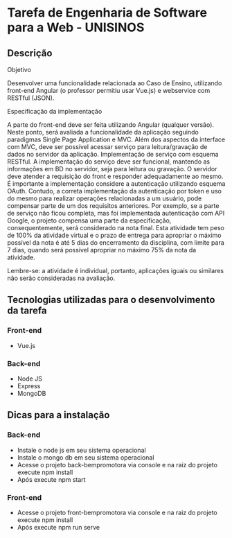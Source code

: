 # Tarefa de Engenharia de Software para a Web - UNISINOS

## Descrição
Objetivo

Desenvolver uma funcionalidade relacionada ao Caso de Ensino, utilizando front-end Angular (o professor permitiu usar Vue.js) e webservice com RESTful (JSON). 

Especificação da implementação

A parte do front-end deve ser feita utilizando Angular (qualquer versão). Neste ponto, será avaliada a funcionalidade da aplicação seguindo paradigmas Single Page Application e MVC. Além dos aspectos da interface com MVC, deve ser possível acessar serviço para leitura/gravação de dados no servidor da aplicação.
Implementação de serviço com esquema RESTful. A implementação do serviço deve ser funcional, mantendo as informações em BD no servidor, seja para leitura ou gravação. O servidor deve atender a requisição do front e responder adequadamente ao mesmo.
É importante a implementação considere a autenticação utilizando esquema OAuth. Contudo, a correta implementação da autenticação por token e uso do mesmo para realizar operações relacionadas a um usuário, pode compensar parte de um dos requisitos anteriores. Por exemplo, se a parte de serviço não ficou completa, mas foi implementada autenticação com API Google, o projeto compensa uma parte da especificação, consequentemente, será considerado na nota final.
Esta atividade tem peso de 100% da atividade virtual e o prazo de entrega para apropriar o máximo possível da nota é até 5 dias do encerramento da disciplina, com limite para 7 dias, quando será possível apropriar no máximo 75% da nota da atividade.

Lembre-se: a atividade é individual, portanto, aplicações iguais ou similares não serão consideradas na avaliação.

## Tecnologias utilizadas para o desenvolvimento da tarefa
 
### Front-end
   - Vue.js
### Back-end
   - Node JS
   - Express
   - MongoDB
          
          
## Dicas para a instalação

### Back-end
 - Instale o node js em seu sistema operacional
 - Instale o mongo db em seu sistema operacional
 - Acesse o projeto back-bempromotora via console e na raiz do projeto execute npm install
 - Após execute npm start
 
### Front-end
   - Acesse o projeto front-bempromotora via console e na raiz do projeto execute npm install
   - Após execute npm run serve

```
